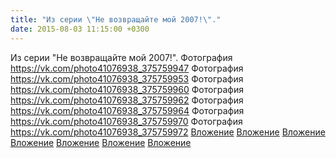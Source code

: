 ```yaml
---
title: "Из серии \"Не возвращайте мой 2007!\"."
date: 2015-08-03 11:15:00 +0300
---
```


Из серии "Не возвращайте мой 2007!".
Фотография
<a class="vk-attach" href="https://vk.com/photo41076938_375759947">https://vk.com/photo41076938_375759947</a>
Фотография
<a class="vk-attach" href="https://vk.com/photo41076938_375759953">https://vk.com/photo41076938_375759953</a>
Фотография
<a class="vk-attach" href="https://vk.com/photo41076938_375759960">https://vk.com/photo41076938_375759960</a>
Фотография
<a class="vk-attach" href="https://vk.com/photo41076938_375759962">https://vk.com/photo41076938_375759962</a>
Фотография
<a class="vk-attach" href="https://vk.com/photo41076938_375759964">https://vk.com/photo41076938_375759964</a>
Фотография
<a class="vk-attach" href="https://vk.com/photo41076938_375759970">https://vk.com/photo41076938_375759970</a>
Фотография
<a class="vk-attach" href="https://vk.com/photo41076938_375759972">https://vk.com/photo41076938_375759972</a>
<a class="vk-attach" href="https://vk.com/photo41076938_375759947">Вложение</a>
<a class="vk-attach" href="https://vk.com/photo41076938_375759953">Вложение</a>
<a class="vk-attach" href="https://vk.com/photo41076938_375759960">Вложение</a>
<a class="vk-attach" href="https://vk.com/photo41076938_375759962">Вложение</a>
<a class="vk-attach" href="https://vk.com/photo41076938_375759964">Вложение</a>
<a class="vk-attach" href="https://vk.com/photo41076938_375759970">Вложение</a>
<a class="vk-attach" href="https://vk.com/photo41076938_375759972">Вложение</a>
